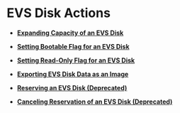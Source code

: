 # EVS Disk Actions<a name="evs_04_3047"></a>

-   **[Expanding Capacity of an EVS Disk](expanding-capacity-of-an-evs-disk-cinder-v3.md)**  

-   **[Setting Bootable Flag for an EVS Disk](setting-bootable-flag-for-an-evs-disk-cinder-v3.md)**  

-   **[Setting Read-Only Flag for an EVS Disk](setting-read-only-flag-for-an-evs-disk-cinder-v3.md)**  

-   **[Exporting EVS Disk Data as an Image](exporting-evs-disk-data-as-an-image-cinder-v3.md)**  

-   **[Reserving an EVS Disk \(Deprecated\)](reserving-an-evs-disk-(deprecated).md)**  

-   **[Canceling Reservation of an EVS Disk \(Deprecated\)](canceling-reservation-of-an-evs-disk-(deprecated).md)**  


